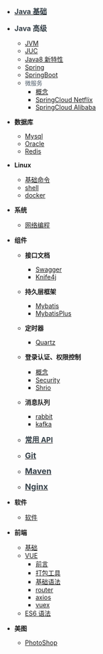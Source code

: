 - [<font color=#364149 size=3>**Java 基础**</font>](README.md)

- <font color=#364149 size=3>**Java 高级**</font>

  - [JVM](Java/JVM.md)
  - [JUC](Java/JUC.md)
  - [Java8 新特性](Java/Java8新特性.md)
  - [Spring](Java/Spring.md)
  - [SpringBoot](Java/SpringBoot.md)
  - <font color=#505d6b size=2.8px>微服务</font>
    - [概念](Java/微服务/概念.md)
    - [SpringCloud Netflix](Java/微服务/SpringCloudNetflix.md)
    - [SpringCloud Alibaba](Java/微服务/SpringCloudAlibaba.md)

- **数据库**

  - [Mysql](数据库/Mysql.md)
  - [Oracle](数据库/Oracle.md)
  - [Redis](数据库/Redis.md)

- **Linux**

  - [基础命令](Linux/基础命令.md)
  - [shell](Linux/shell.md)
  - [docker](Linux/docker.md)

- **系统**

  - [网络编程](网络/网络编程.md)

- **组件**

  - **接口文档**
    - [Swagger](组件/接口文档/swagger.md)
    - [Knife4j](组件/接口文档/knife4j.md)
  - **持久层框架**
    - [Mybatis](组件/ORM持久层框架/Mybatis.md)
    - [MybatisPlus](组件/ORM持久层框架/MybatisPlus.md)
  - **定时器**
    - [Quartz](组件/定时器/Quartz.md)
  - **登录认证、权限控制**
    - [概念](组件/登录认证及权限控制/)
    - [Security](组件/登录认证及权限控制/Security.md)
    - [Shrio](组件/登录认证及权限控制/Shrio.md)
  - **消息队列**

    - [rabbit](组件/消息队列/rabbitMQ.md)
    - [kafka](组件/消息队列/kafka.md)

  - [<font color=#364149 size=3>**常用 API**</font>](组件/三方依赖API.md)

  - [<font color=#364149 size=4>**Git**</font>](组件/Git.md)

  - [<font color=#364149 size=4>**Maven**</font>](组件/Maven.md)

  - [<font color=#364149 size=4>**Nginx**</font>](组件/Nginx.md)

- **软件**

  - [软件](软件/)

- **前端**

  - [基础](前端/基础/)
  - [VUE](前端/Vue/)
    - [前言](前端/Vue/1-前言.md)
    - [打包工具](前端/Vue/2-打包工具.md)
    - [基础语法](前端/Vue/3-基础语法.md)
    - [router](前端/Vue/4-router.md)
    - [axios](前端/Vue/5-axios.md)
    - [vuex](前端/Vue/6-vuex.md)
  - [ES6 语法](前端/ES6新语法/)

- **美图**
  - [PhotoShop](PhotoShop/)
